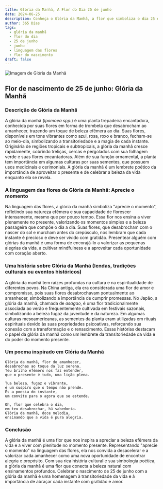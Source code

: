 ```yaml
---
title: Glória da Manhã, A Flor do Dia 25 de junho
date: 2024-06-25
description: Conheça o Glória da Manhã, a flor que simboliza o dia 25 de junho e seu significado 'Aprecie o momento'. Explore a beleza e o simbolismo desta flor encantadora.
author: 365 Dias
tags:
  - glória da manhã
  - flor do dia
  - 25 de junho
  - junho
  - linguagem das flores
  - flor do nascimento
draft: false
---
```


![Imagem de Glória da Manhã](https://cdn.pixabay.com/photo/2018/10/13/19/39/morning-glory-3744967_640.jpg#center)


## Flor de nascimento de 25 de junho: Glória da Manhã

### Descrição de Glória da Manhã

A glória da manhã (_Ipomoea spp._) é uma planta trepadeira encantadora, conhecida por suas flores em forma de trombeta que desabrocham ao amanhecer, trazendo um toque de beleza efêmera ao dia. Suas flores, disponíveis em tons vibrantes como azul, rosa, roxo e branco, fecham-se ao meio-dia, simbolizando a transitoriedade e a magia de cada instante. Originária de regiões tropicais e subtropicais, a glória da manhã cresce rapidamente, cobrindo treliças, cercas e pergolados com sua folhagem verde e suas flores encantadoras. Além de sua função ornamental, a planta tem importância em algumas culturas por suas sementes, que possuem usos medicinais e cerimoniais. A glória da manhã é um lembrete poético da importância de aproveitar o presente e de celebrar a beleza da vida enquanto ela se revela.

### A linguagem das flores de Glória da Manhã: Aprecie o momento

Na linguagem das flores, a glória da manhã simboliza "aprecie o momento", refletindo sua natureza efêmera e sua capacidade de florescer intensamente, mesmo que por pouco tempo. Essa flor nos ensina a viver plenamente no presente, valorizando os momentos simples e a beleza passageira que compõe o dia a dia. Suas flores, que desabrocham com o nascer do sol e murcham antes do crepúsculo, nos lembram que cada instante é precioso e deve ser vivido com gratidão. Presentear alguém com glórias da manhã é uma forma de encorajá-lo a valorizar as pequenas alegrias da vida, a cultivar mindfulness e a aproveitar cada oportunidade com coração aberto.

### Uma história sobre Glória da Manhã (lendas, tradições culturais ou eventos históricos)

A glória da manhã tem raízes profundas na cultura e na espiritualidade de diferentes povos. Na China antiga, ela era considerada uma flor de amor e compromisso, pois suas flores desabrochavam pontualmente ao amanhecer, simbolizando a importância de cumprir promessas. No Japão, a glória da manhã, chamada de _asagao_, é uma flor tradicionalmente associada ao verão e frequentemente cultivada em festivais sazonais, simbolizando a beleza fugaz da juventude e da natureza. Em algumas culturas mesoamericanas, as sementes da planta eram utilizadas em rituais espirituais devido às suas propriedades psicoativas, reforçando sua conexão com a transformação e o renascimento. Essas histórias destacam o papel da glória da manhã como um lembrete da transitoriedade da vida e do poder do momento presente.

### Um poema inspirado em Glória da Manhã

```
Glória da manhã, flor do amanhecer,  
desabrochas ao toque da luz serena.  
Teu brilho efêmero nos faz entender,  
que o presente é tudo, uma lição plena.  

Tua beleza, fugaz e vibrante,  
é um suspiro que o tempo não prende.  
És a poesia do instante,  
um convite para o agora que se estende.  

Oh, flor que celebra o dia,  
em teu desabrochar, há sabedoria.  
Glória da manhã, doce melodia,  
ensinando que a vida é pura alegria.  
```

### Conclusão

A glória da manhã é uma flor que nos inspira a apreciar a beleza efêmera da vida e a viver com plenitude no momento presente. Representando "aprecie o momento" na linguagem das flores, ela nos convida a desacelerar e a valorizar cada amanhecer como uma nova oportunidade de encontrar alegria e propósito. Com sua rica história cultural e sua simbologia poética, a glória da manhã é uma flor que conecta a beleza natural com ensinamentos profundos. Celebrar o nascimento de 25 de junho com a glória da manhã é uma homenagem à transitoriedade da vida e à importância de abraçar cada instante com gratidão e amor.